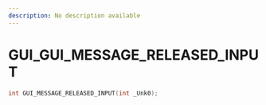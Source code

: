 ```yaml
---
description: No description available 
---
```


# GUI\_GUI_MESSAGE_RELEASED_INPUT

```cpp
int GUI_MESSAGE_RELEASED_INPUT(int _Unk0);
```